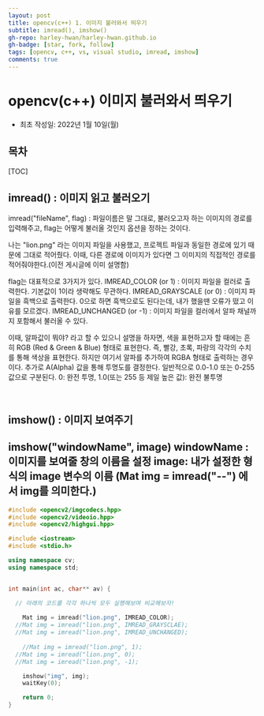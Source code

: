```yaml
---
layout: post
title: opencv(c++) 1. 이미지 불러와서 띄우기
subtitle: imread(), imshow()
gh-repo: harley-hwan/harley-hwan.github.io
gh-badge: [star, fork, follow]
tags: [opencv, c++, vs, visual studio, imread, imshow]
comments: true
---
```


# opencv(c++) 이미지 불러와서 띄우기

- 최초 작성일: 2022년 1월 10일(월)

## 목차

[TOC]



## imread() : 이미지 읽고 불러오기

imread("fileName", flag) : 파일이름은 말 그대로, 불러오고자 하는 이미지의 경로를 입력해주고, flag는 어떻게 불러올 것인지 옵션을 정하는 것이다.

나는 "lion.png" 라는 이미지 파일을 사용했고, 프로젝트 파일과 동일한 경로에 있기 때문에 그대로 적어줬다. 이때, 다른 경로에 이미지가 있다면 그 이미지의 직접적인 경로를 적어줘야한다.(이전 게시글에 이미 설명함)

flag는 대표적으로 3가지가 있다.
IMREAD_COLOR (or 1) : 이미지 파일을 컬러로 출력한다. 기본값이 1이라 생략해도 무관하다.
IMREAD_GRAYSCALE (or 0) : 이미지 파일을 흑백으로 출력한다.  0으로 하면 흑백으로도 된다는데, 내가 했을땐 오류가 떴고 이유를 모르겠다.
IMREAD_UNCHANGED (or -1)  : 이미지 파일을 컬러에서 알파 채널까지 포함해서 불러올 수 있다.

이때, 알파값이 뭐야? 라고 할 수 있으니 설명을 하자면,
색을 표현하고자 할 때에는 흔히 RGB (Red & Green & Blue) 형태로 표현한다. 즉, 빨강, 초록, 파랑의 각각의 수치를 통해 색상을 표현한다. 
하지만 여기서 알파를 추가하여 RGBA 형태로 출력하는 경우이다. 추가로 A(Alpha) 값을 통해 투명도를 결정한다.
일반적으로 0.0-1.0 또는 0-255 값으로 구분된다.
0: 완전 투명, 1.0(또는 255 등 제일 높은 값): 완전 불투명 

<br/>

## imshow() : 이미지 보여주기

imshow("windowName", image)
windowName : 이미지를 보여줄 창의 이름을 설정
image: 내가 설정한 <Mat> 형식의 image 변수의 이름 (Mat img = imread("--") 에서 img를 의미한다.)
---

```c++
#include <opencv2/imgcodecs.hpp>
#include <opencv2/videoio.hpp>
#include <opencv2/highgui.hpp>

#include <iostream>
#include <stdio.h>

using namespace cv;
using namespace std;


int main(int ac, char** av) {

  // 아래의 코드를 각각 하나씩 모두 실행해보며 비교해보자!
  
	Mat img = imread("lion.png", IMREAD_COLOR);
  //Mat img = imread("lion.png", IMREAD_GRAYSCLAE);
  //Mat img = imread("lion.png", IMREAD_UNCHANGED);
  
	//Mat img = imread("lion.png", 1);
  //Mat img = imread("lion.png", 0);
  //Mat img = imread("lion.png", -1);

	imshow("img", img);
	waitKey(0);		

	return 0;
}
```

 
